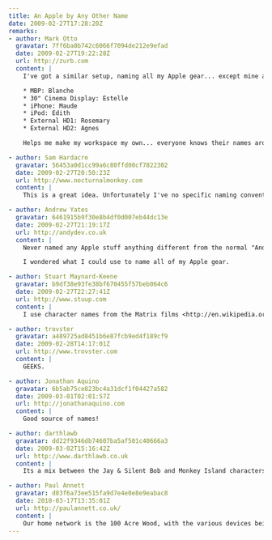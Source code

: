```yaml
---
title: An Apple by Any Other Name
date: 2009-02-27T17:28:20Z
remarks:
- author: Mark Otto
  gravatar: 7ff6ba0b742c6066f7094de212e9efad
  date: 2009-02-27T19:22:28Z
  url: http://zurb.com
  content: |
    I've got a similar setup, naming all my Apple gear... except mine are named after elderly women.

    * MBP: Blanche
    * 30" Cinema Display: Estelle
    * iPhone: Maude
    * iPod: Edith
    * External HD1: Rosemary
    * External HD2: Agnes

    Helps me make my workspace my own... everyone knows their names around the office, too :).

- author: Sam Hardacre
  gravatar: 56453a0d1cc99a6c80ffd00cf7822302
  date: 2009-02-27T20:50:23Z
  url: http://www.nocturnalmonkey.com
  content: |
    This is a great idea. Unfortunately I've no specific naming conventions with the exception of my external hard drives which I named after cartoon characters (Zim and GIR). I might stretch the cartoon naming convention out to my iPhone and other devices but I might try and find something a little more interesting :)

- author: Andrew Yates
  gravatar: 6461915b9f30e8b4df0d007eb44dc13e
  date: 2009-02-27T21:19:17Z
  url: http://andydev.co.uk
  content: |
    Never named any Apple stuff anything different from the normal "Andrew Yates' X". Sounds a pretty cool idea, I like the HMS Discovery idea alot.

    I wondered what I could use to name all of my Apple gear.

- author: Stuart Maynard-Keene
  gravatar: b9df38e93fe38bf670455f57beb064c6
  date: 2009-02-27T22:27:41Z
  url: http://www.stuup.com
  content: |
    I use character names from the Matrix films <http://en.wikipedia.org/wiki/The_Matrix_character_names>

- author: trovster
  gravatar: a489725ad8451b6e87fcb9ed4f189cf9
  date: 2009-02-28T14:17:01Z
  url: http://www.trovster.com
  content: |
    GEEKS.

- author: Jonathan Aquino
  gravatar: 6b5ab75ce823bc4a31dcf1f04427a582
  date: 2009-03-01T02:01:57Z
  url: http://jonathanaquino.com
  content: |
    Good source of names!

- author: darthlawb
  gravatar: dd22f9346db74607ba5af501c40666a3
  date: 2009-03-02T15:16:42Z
  url: http://www.darthlawb.co.uk
  content: |
    Its a mix between the Jay & Silent Bob and Monkey Island characters for me.

- author: Paul Annett
  gravatar: d83f6a73ee515fa9d7e4e0e8e9eabac8
  date: 2010-03-17T13:35:01Z
  url: http://paulannett.co.uk/
  content: |
    Our home network is the 100 Acre Wood, with the various devices being named after the characters who inhabit it.
---
```

